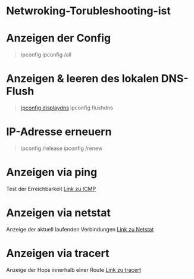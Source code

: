 <h1>Netwroking-Torubleshooting-ist</h1>


# Anzeigen der Config
> ipconfig
> ipconfig /all

# Anzeigen & leeren des lokalen DNS-Flush
> [ipconfig displaydns](./../Netzwerktechnik.wiki/Dienste/DNS.md)
> ipconfig flushdns

# IP-Adresse erneuern
> ipconfig /release
> ipconfig /renew

# Anzeigen via ping
Test der Erreichbarkeit
[Link zu ICMP](./../Netzwerktechnik.wiki/G_ICMP.md)

# Anzeigen via netstat
Anzeige der aktuell laufenden Verbindungen
[Link zu Netstat](./../Linux/CC/P_Networking-Abfragen.md)

# Anzeigen via tracert
Anzeige der Hops innerhalb einer Route
[Link zu tracert](./../Linux/CC/P_Networking-Abfragen.md)

